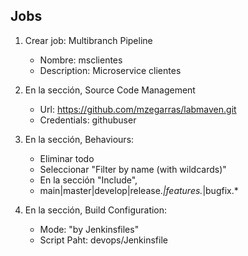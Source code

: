 ## Jobs

1. Crear job: Multibranch Pipeline
    * Nombre: msclientes
    * Description: Microservice clientes

1. En la sección, Source Code Management
    * Url: https://github.com/mzegarras/labmaven.git
    * Credentials: githubuser

1. En la sección, Behaviours:
    * Eliminar todo
    * Seleccionar "Filter by name (with wildcards)"
    * En la sección "Include", 
    * main|master|develop|release.*|features.*|bugfix.*

1. En la sección, Build Configuration:
    * Mode: "by Jenkinsfiles"
    * Script Paht: devops/Jenkinsfile